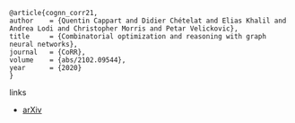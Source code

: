 

```
@article{cognn_corr21,
author    = {Quentin Cappart and Didier Chételat and Elias Khalil and Andrea Lodi and Christopher Morris and Petar Velickovic},
title     = {Combinatorial optimization and reasoning with graph neural networks},
journal   = {CoRR},
volume    = {abs/2102.09544},
year      = {2020}
}
```

links
- [arXiv](https://arxiv.org/abs/2102.09544)
